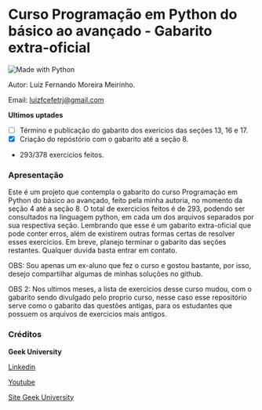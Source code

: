 ﻿# Curso Programação em Python do básico ao avançado - Gabarito extra-oficial

![Made with Python](https://img.shields.io/badge/Made%20with-Python-3776AB?style=for-the-badge&logo=Python&logoColor=white)

Autor: Luiz Fernando Moreira Meirinho.

Email: luizfcefetrj@gmail.com 

**Ultimos uptades**
- [ ] Término e publicação do gabarito dos exericios das seções 13, 16 e 17.
- [x] Criação do repóstório com o gabarito até a seção 8.
- 293/378 exercicios feitos.
### Apresentação

Este é um projeto que contempla o gabarito do curso Programação em Python do básico ao avançado, feito pela minha autoria, no momento da seção 4 até a seção 8. O total de exercicios feitos é de 293, podendo ser consultados na linguagem python, em cada um dos arquivos separados por sua respectiva seção. Lembrando que esse é um gabarito extra-oficial que pode conter erros, além de existirem outras formas certas de resolver esses exercicios.
Em breve, planejo terminar o gabarito das seções restantes. Qualquer duvida basta entrar em contato.

OBS: Sou apenas um ex-aluno que fez o curso e gostou bastante, por isso, desejo compartilhar algumas de minhas soluções no github.

OBS 2: Nos ultimos meses, a lista de exercicios desse curso mudou, com o gabarito sendo divulgado pelo proprio curso, nesse caso esse repositório serve como o gabarito das questões antigas, para os estudantes que possuem os arquivos de exercicios mais antigos.

### Créditos

**Geek University** 

[Linkedin](https://www.linkedin.com/company/guniversity/)

[Youtube](https://www.youtube.com/c/GeekUniversityBR)

[Site Geek University](https://www.geekuniversity.com.br/)
